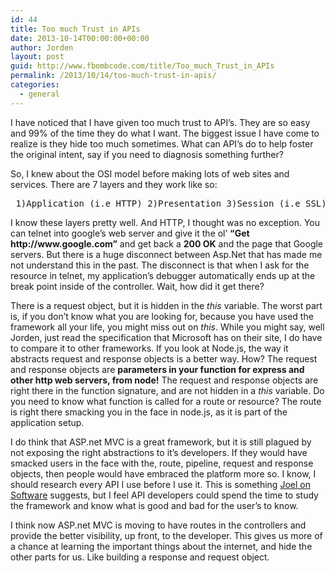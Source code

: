 ```yaml
---
id: 44
title: Too much Trust in APIs
date: 2013-10-14T00:00:00+00:00
author: Jorden
layout: post
guid: http://www.fbombcode.com/title/Too_much_Trust_in_APIs
permalink: /2013/10/14/too-much-trust-in-apis/
categories:
  - general
---
```

 <p> I have noticed that I have given too much trust to API&#8217;s. They are so easy and 99% of the time they do what I want. The biggest issue I have come to realize is they hide too much sometimes. What can API&#8217;s do to help foster the original intent, say if you need to diagnosis something further? </p> <p> So, I knew about the OSI model before making lots of web sites and services. There are 7 layers and they work like so: </p> <pre> 1)Application (i.e HTTP) 2)Presentation 3)Session (i.e SSL) 4)Transport (i.e TCP, UDP) 5)Network (i.e IP) 6)Data Link 7)Physical </pre> <p> I know these layers pretty well. And HTTP, I thought was no exception. You can telnet into google&#8217;s web server and give it the ol&#8217; <strong>&#8220;Get http://www.google.com&#8221;</strong> and get back a <strong>200 OK</strong> and the page that Google servers. But there is a huge disconnect between Asp.Net that has made me not understand this in the past. The disconnect is that when I ask for the resource in telnet, my application&#8217;s debugger automatically ends up at the break point inside of the controller. Wait, how did it get there? </p> <p> There is a request object, but it is hidden in the <em>this</em> variable. The worst part is, if you don&#8217;t know what you are looking for, because you have used the framework all your life, you might miss out on <em>this</em>. While you might say, well Jorden, just read the specification that Microsoft has on their site, I do have to compare it to other frameworks. If you look at Node.js, the way it abstracts request and response objects is a better way. How? The request and response objects are <strong> parameters in your function for express and other http web servers, from node!</strong> The request and response objects are right there in the function signature, and are not hidden in a <em>this</em> variable. Do you need to know what function is called for a route or resource? The route is right there smacking you in the face in node.js, as it is part of the application setup. </p> <p> I do think that ASP.net MVC is a great framework, but it is still plagued by not exposing the right abstractions to it&#8217;s developers. If they would have smacked users in the face with the, route, pipeline, request and response objects, then people would have embraced the platform more so. I know, I should research every API I use before I use it. This is something <a href="http://www.joelonsoftware.com/articles/LeakyAbstractions.html">Joel on Software</a> suggests, but I feel API developers could spend the time to study the framework and know what is good and bad for the user&#8217;s to know. </p> <p> I think now ASP.net MVC is moving to have routes in the controllers and provide the better visibility, up front, to the developer. This gives us more of a chance at learning the important things about the internet, and hide the other parts for us. Like building a response and request object. </p>